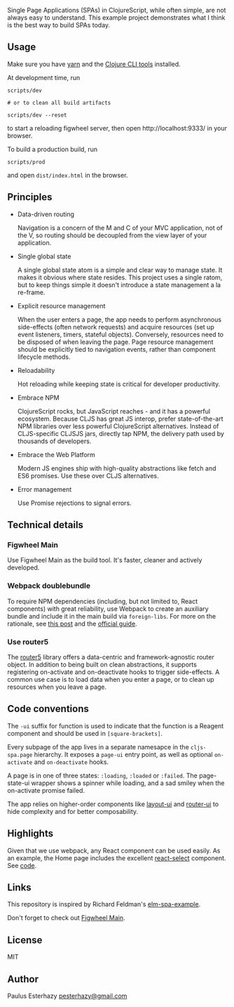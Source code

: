 Single Page Applications (SPAs) in ClojureScript, while often simple, are not always easy to understand. This example project demonstrates what I think is the best way to build SPAs today.

## Usage

Make sure you have [yarn](https://yarnpkg.com/en/docs/install) and the [Clojure CLI tools](https://clojure.org/guides/getting_started) installed.

At development time, run

```
scripts/dev

# or to clean all build artifacts

scripts/dev --reset
```

to start a reloading figwheel server, then open http://localhost:9333/ in your browser.

To build a production build, run

```
scripts/prod
```

and open `dist/index.html` in the browser.


## Principles

- Data-driven routing

  Navigation is a concern of the M and C of your MVC application, not of the V, so routing should be decoupled from the view layer of your application.

- Single global state

  A single global state atom is a simple and clear way to manage state. It makes it obvious where state resides. This project uses a single ratom, but to keep things simple it doesn't introduce a state management a la re-frame.

- Explicit resource management

  When the user enters a page, the app needs to perform asynchronous side-effects (often network requests) and acquire resources (set up event listeners, timers, stateful objects). Conversely, resources need to be disposed of when leaving the page. Page resource management should be explicitly tied to navigation events, rather than component lifecycle methods.

- Reloadability

  Hot reloading while keeping state is critical for developer productivity.

- Embrace NPM

  ClojureScript rocks, but JavaScript reaches - and it has a powerful ecosystem. Because CLJS has great JS interop, prefer state-of-the-art NPM libraries over less powerful ClojureScript alternatives. Instead of CLJS-specific CLJSJS jars, directly tap NPM, the delivery path used by thousands of developers.

- Embrace the Web Platform

  Modern JS engines ship with high-quality abstractions like fetch and ES6 promises. Use these over CLJS alternatives.

- Error management

  Use Promise rejections to signal errors.

## Technical details

### Figwheel Main

Use Figwheel Main as the build tool. It's faster, cleaner and actively developed.

### Webpack doublebundle

To require NPM dependencies (including, but not limited to, React components) with great reliability, use Webpack to create an auxiliary bundle and include it in the main build via `foreign-libs`. For more on the rationale, see [this post](https://github.com/pesterhazy/presumably/blob/master/posts/double-bundle.md) and the [official guide](https://clojurescript.org/guides/webpack).

### Use router5

The [router5](https://github.com/router5/router5) library offers a data-centric and framework-agnostic router object. In addition to being built on clean abstractions, it supports registering on-activate and on-deactivate hooks to trigger side-effects. A common use case is to load data when you enter a page, or to clean up resources when you leave a page.

## Code conventions

The `-ui` suffix for function is used to indicate that the function is a Reagent component and should be used in `[square-brackets]`.

Every subpage of the app lives in a separate namesapce in the `cljs-spa.page` hierarchy. It exposes a `page-ui` entry point, as well as optional `on-activate` and `on-deactivate` hooks.

A page is in one of three states: `:loading`, `:loaded` or `:failed`. The page-state-ui wrapper shows a spinner while loading, and a sad smiley when the on-activate promise failed.

The app relies on higher-order components like [layout-ui](https://github.com/pesterhazy/cljs-spa-example/blob/master/src/cljs_spa/layout.cljs#L36) and [router-ui](https://github.com/pesterhazy/cljs-spa-example/blob/master/src/cljs_spa/router.cljs#L47) to hide complexity and for better composability.

## Highlights

Given that we use webpack, any React component can be used easily. As an example, the Home page includes the excellent [react-select](https://github.com/JedWatson/react-select) component. See [code](src/cljs_spa/page/home.cljs).

## Links

This repository is inspired by Richard Feldman's [elm-spa-example](https://github.com/rtfeldman/elm-spa-example/).

Don't forget to check out [Figwheel Main](https://figwheel.org/).

## License

MIT

## Author

Paulus Esterhazy <pesterhazy@gmail.com>

